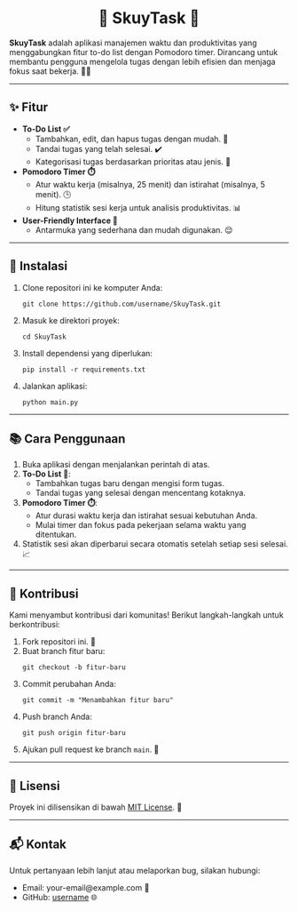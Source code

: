 <!DOCTYPE html>
<html lang="en">
<head>
    <meta charset="UTF-8">
    <meta name="viewport" content="width=device-width, initial-scale=1.0">
</head>
<body>
    <div align="center">
        <h1>🌟 SkuyTask 🌟</h1>
    </div>
    <p><strong>SkuyTask</strong> adalah aplikasi manajemen waktu dan produktivitas yang menggabungkan fitur to-do list dengan Pomodoro timer. Dirancang untuk membantu pengguna mengelola tugas dengan lebih efisien dan menjaga fokus saat bekerja. 💪✨</p>
    <hr>
    <h2>✨ Fitur</h2>
    <ul>
        <li><strong>To-Do List ✅</strong>
            <ul>
                <li>Tambahkan, edit, dan hapus tugas dengan mudah. 📝</li>
                <li>Tandai tugas yang telah selesai. ✔️</li>
                <li>Kategorisasi tugas berdasarkan prioritas atau jenis. 📂</li>
            </ul>
        </li>
        <li><strong>Pomodoro Timer ⏱️</strong>
            <ul>
                <li>Atur waktu kerja (misalnya, 25 menit) dan istirahat (misalnya, 5 menit). 🕒</li>
                <li>Hitung statistik sesi kerja untuk analisis produktivitas. 📊</li>
            </ul>
        </li>
        <li><strong>User-Friendly Interface 🎨</strong>
            <ul>
                <li>Antarmuka yang sederhana dan mudah digunakan. 😌</li>
            </ul>
        </li>
    </ul>
    <hr>
    <h2>🚀 Instalasi</h2>
    <ol>
        <li>Clone repositori ini ke komputer Anda:
            <pre><code>git clone https://github.com/username/SkuyTask.git</code></pre>
        </li>
        <li>Masuk ke direktori proyek:
            <pre><code>cd SkuyTask</code></pre>
        </li>
        <li>Install dependensi yang diperlukan:
            <pre><code>pip install -r requirements.txt</code></pre>
        </li>
        <li>Jalankan aplikasi:
            <pre><code>python main.py</code></pre>
        </li>
    </ol>
    <hr>
    <h2>📚 Cara Penggunaan</h2>
    <ol>
        <li>Buka aplikasi dengan menjalankan perintah di atas.</li>
        <li><strong>To-Do List 📝</strong>:
            <ul>
                <li>Tambahkan tugas baru dengan mengisi form tugas.</li>
                <li>Tandai tugas yang selesai dengan mencentang kotaknya.</li>
            </ul>
        </li>
        <li><strong>Pomodoro Timer ⏱️</strong>:
            <ul>
                <li>Atur durasi waktu kerja dan istirahat sesuai kebutuhan Anda.</li>
                <li>Mulai timer dan fokus pada pekerjaan selama waktu yang ditentukan.</li>
            </ul>
        </li>
        <li>Statistik sesi akan diperbarui secara otomatis setelah setiap sesi selesai. 📈</li>
    </ol>
    <hr>
    <h2>🤝 Kontribusi</h2>
    <p>Kami menyambut kontribusi dari komunitas! Berikut langkah-langkah untuk berkontribusi:</p>
    <ol>
        <li>Fork repositori ini. 🍴</li>
        <li>Buat branch fitur baru:
            <pre><code>git checkout -b fitur-baru</code></pre>
        </li>
        <li>Commit perubahan Anda:
            <pre><code>git commit -m "Menambahkan fitur baru"</code></pre>
        </li>
        <li>Push branch Anda:
            <pre><code>git push origin fitur-baru</code></pre>
        </li>
        <li>Ajukan pull request ke branch <code>main</code>. 🙌</li>
    </ol>
    <hr>
    <h2>📜 Lisensi</h2>
    <p>Proyek ini dilisensikan di bawah <a href="LICENSE">MIT License</a>. 📄</p>
    <hr>
    <h2>📬 Kontak</h2>
    <p>Untuk pertanyaan lebih lanjut atau melaporkan bug, silakan hubungi:</p>
    <ul>
        <li>Email: your-email@example.com 📧</li>
        <li>GitHub: <a href="https://github.com/username">username</a> 🌐</li>
    </ul>
</body>
</html>

